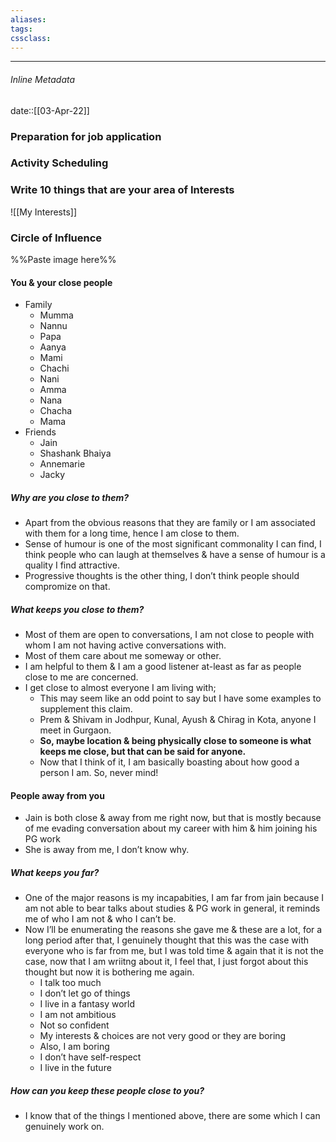 ```yaml
---
aliases:
tags: 
cssclass:
---
```

---

###### Inline Metadata
date::[[03-Apr-22]]

### Preparation for job application
### Activity Scheduling
### Write 10 things that are your area of Interests 
![[My Interests]]


### Circle of Influence
%%Paste image here%%

#### You & your close people
- Family
	- Mumma
	- Nannu
	- Papa
	- Aanya
	- Mami
	- Chachi
	- Nani
	- Amma
	- Nana
	- Chacha
	- Mama
- Friends
	- Jain
	- Shashank Bhaiya
	- Annemarie
	- Jacky
##### Why are you close to them?
- Apart from the obvious reasons that they are family or I am associated with them for a long time, hence I am close to them.
- Sense of humour is one of the most significant commonality I can find, I think people who can laugh at themselves & have a sense of humour is a quality I find attractive.
- Progressive thoughts is the other thing, I don’t think people should compromize on that.
##### What keeps you close to them?
- Most of them are open to conversations, I am not close to people with whom I am not having active conversations with.
- Most of them care about me someway or other.
- I am helpful to them & I am a good listener at-least as far as people close to me are concerned.
- I get close to almost everyone I am living with;
	- This may seem like an odd point to say but I have some examples to supplement this claim.
	- Prem & Shivam in Jodhpur, Kunal, Ayush & Chirag in Kota, anyone I meet in Gurgaon.
	- **So, maybe location & being physically close to someone is what keeps me close, but that can be said for anyone.**
	- Now that I think of it, I am basically boasting about how good a person I am. So, never mind! 
#### People away from you
- Jain is both close & away from me right now, but that is mostly because of me evading conversation about my career with him & him joining his PG work
- She is away from me, I don’t know why.
##### What keeps you far?
- One of the major reasons is my incapabities, I am far from jain because I am not able to bear talks about studies & PG work in general, it reminds me of who I am not & who I can’t be.
- Now I’ll be enumerating the reasons she gave me & these are a lot, for a long period after that, I genuinely thought that this was the case with everyone who is far from me, but I was told time & again that it is not the case, now that I am wriitng about it, I feel that, I just forgot about this thought but now it is bothering me again.
	- I talk too much
	- I don’t let go of things
	- I live in a fantasy world
	- I am not ambitious
	- Not so confident
	- My interests & choices are not very good or they are boring
	- Also, I am boring
	- I don’t have self-respect
	- I live in the future
##### How can you keep these people close to you?
- I know that of the things I mentioned above, there are some which I can genuinely work on.
